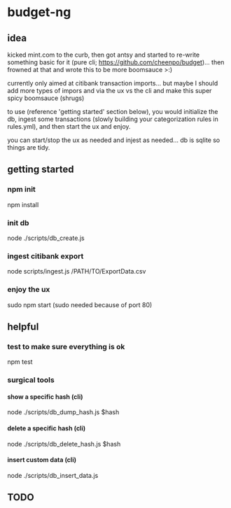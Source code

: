 # budget-ng

## idea
kicked mint.com to the curb, then got antsy and started to re-write something basic for it (pure cli; https://github.com/cheenpo/budget)... then frowned at that and wrote this to be more boomsauce   >:)

currently only aimed at citibank transaction imports... but maybe I should add more types of impors and via the ux vs the cli and make this super spicy boomsauce   (shrugs)

to use (reference 'getting started' section below), you would initialize the db, ingest some transactions (slowly building your categorization rules in rules.yml), and then start the ux and enjoy.

you can start/stop the ux as needed and injest as needed... db is sqlite so things are tidy.


## getting started
### npm init
npm install
### init db
node ./scripts/db_create.js
### ingest citibank export
node scripts/ingest.js /PATH/TO/ExportData.csv
### enjoy the ux
sudo npm start (sudo needed because of port 80)

## helpful
### test to make sure everything is ok
npm test
### surgical tools
#### show a specific hash (cli)
node ./scripts/db_dump_hash.js $hash
#### delete a specific hash (cli)
node ./scripts/db_delete_hash.js $hash
#### insert custom data (cli)
node ./scripts/db_insert_data.js


## TODO

